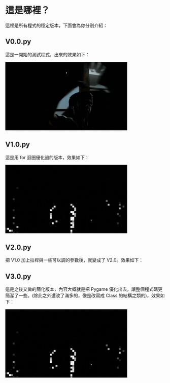 # 這是哪裡？

這裡是所有程式的穩定版本，下面會為你分別介紹：

## V0.0.py

這是一開始的測試程式，出來的效果如下：

![image](https://github.com/happpycorn/Mirro_detectMove/blob/main/Image/V0.0Image.gif)

## V1.0.py

這是用 for 迴圈優化過的版本，效果如下：

![image](https://github.com/happpycorn/Mirro_detectMove/blob/main/Image/V1.0Image.gif)

## V2.0.py

把 V1.0 加上拉桿與一些可以調的參數後，就變成了 V2.0。效果如下：

## V3.0.py

這是之後又做的簡化版本，內容大概就是把 Pygame 優化出去，讓整個程式碼更簡潔了一些。(除此之外還改了滿多的，像是改寫成 Class 的結構之類的)，效果如下：

![image](https://github.com/happpycorn/Mirro_detectMove/blob/main/Image/V1.0Image.gif)

